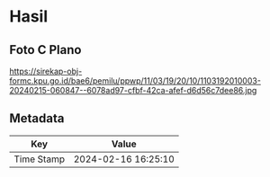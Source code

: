 # Hasil

## Foto C Plano

https://sirekap-obj-formc.kpu.go.id/bae6/pemilu/ppwp/11/03/19/20/10/1103192010003-20240215-060847--6078ad97-cfbf-42ca-afef-d6d56c7dee86.jpg


## Metadata

| Key        | Value               |
| ---------- | ------------------- |
| Time Stamp | 2024-02-16 16:25:10 |



